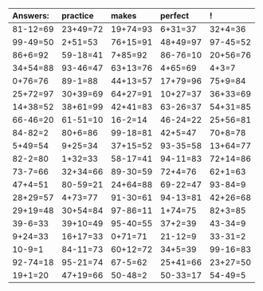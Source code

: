 | Answers: | practice | makes | perfect | ! |
| :--- | :--- | :--- | :--- | :--- |
| 81-12=69 | 23+49=72 | 19+74=93 | 6+31=37 | 32+4=36 | 
| 99-49=50 | 2+51=53 | 76+15=91 | 48+49=97 | 97-45=52 | 
| 86+6=92 | 59-18=41 | 7+85=92 | 86-76=10 | 20+56=76 | 
| 34+54=88 | 93-46=47 | 63+13=76 | 4+65=69 | 4+3=7 | 
| 0+76=76 | 89-1=88 | 44+13=57 | 17+79=96 | 75+9=84 | 
| 25+72=97 | 30+39=69 | 64+27=91 | 10+27=37 | 36+33=69 | 
| 14+38=52 | 38+61=99 | 42+41=83 | 63-26=37 | 54+31=85 | 
| 66-46=20 | 61-51=10 | 16-2=14 | 46-24=22 | 25+56=81 | 
| 84-82=2 | 80+6=86 | 99-18=81 | 42+5=47 | 70+8=78 | 
| 5+49=54 | 9+25=34 | 37+15=52 | 93-35=58 | 13+64=77 | 
| 82-2=80 | 1+32=33 | 58-17=41 | 94-11=83 | 72+14=86 | 
| 73-7=66 | 32+34=66 | 89-30=59 | 72+4=76 | 62+1=63 | 
| 47+4=51 | 80-59=21 | 24+64=88 | 69-22=47 | 93-84=9 | 
| 28+29=57 | 4+73=77 | 91-30=61 | 94-13=81 | 42+26=68 | 
| 29+19=48 | 30+54=84 | 97-86=11 | 1+74=75 | 82+3=85 | 
| 39-6=33 | 39+10=49 | 95-40=55 | 37+2=39 | 43-34=9 | 
| 9+24=33 | 16+17=33 | 0+71=71 | 21-12=9 | 33-31=2 | 
| 10-9=1 | 84-11=73 | 60+12=72 | 34+5=39 | 99-16=83 | 
| 92-74=18 | 95-21=74 | 67-5=62 | 25+41=66 | 23+27=50 | 
| 19+1=20 | 47+19=66 | 50-48=2 | 50-33=17 | 54-49=5 | 
